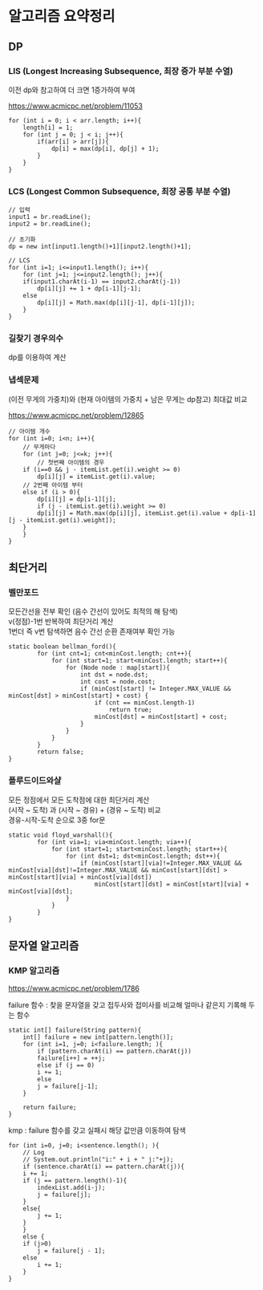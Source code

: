 # 알고리즘 요약정리



## DP
### LIS (Longest Increasing Subsequence, 최장 증가 부분 수열)
이전 dp와 참고하여 더 크면 1증가하여 부여

https://www.acmicpc.net/problem/11053
```
for (int i = 0; i < arr.length; i++){
    length[i] = 1;
    for (int j = 0; j < i; j++){
        if(arr[i] > arr[j]){
            dp[i] = max(dp[i], dp[j] + 1);
        }        
    }
}
```

### LCS (Longest Common Subsequence, 최장 공통 부분 수열)

```
// 입력
input1 = br.readLine();
input2 = br.readLine();

// 초기화
dp = new int[input1.length()+1][input2.length()+1];
	
// LCS
for (int i=1; i<=input1.length(); i++){
    for (int j=1; j<=input2.length(); j++){
	if(input1.charAt(i-1) == input2.charAt(j-1))
	    dp[i][j] += 1 + dp[i-1][j-1];
	else
	    dp[i][j] = Math.max(dp[i][j-1], dp[i-1][j]);
    }
}
```

### 길찾기 경우의수
dp를 이용하여 계산  

### 냅섹문제
(이전 무게의 가중치)와 (현재 아이템의 가중치 + 남은 무게는 dp참고) 최대값 비교

https://www.acmicpc.net/problem/12865
```
// 아이템 개수
for (int i=0; i<n; i++){
    // 무게마다
    for (int j=0; j<=k; j++){
    	// 첫번째 아이템의 경우
	if (i==0 && j - itemList.get(i).weight >= 0)
	    dp[i][j] = itemList.get(i).value;
	// 2번째 아이템 부터
	else if (i > 0){
	    dp[i][j] = dp[i-1][j];
	    if (j - itemList.get(i).weight >= 0)
		dp[i][j] = Math.max(dp[i][j], itemList.get(i).value + dp[i-1][j - itemList.get(i).weight]);
	}
    }
}
```
## 최단거리
### 벨만포드
모든간선을 전부 확인 (음수 간선이 있어도 최적의 해 탐색)  
v(정점)-1번 반복하여 최단거리 계산  
1번더 즉 v번 탐색하면 음수 간선 순환 존재여부 확인 가능  
```
static boolean bellman_ford(){
        for (int cnt=1; cnt<minCost.length; cnt++){
            for (int start=1; start<minCost.length; start++){
                for (Node node : map[start]){
                    int dst = node.dst;
                    int cost = node.cost;
                    if (minCost[start] != Integer.MAX_VALUE && minCost[dst] > minCost[start] + cost) {
                        if (cnt == minCost.length-1)
                            return true;
                        minCost[dst] = minCost[start] + cost;
                    }
                }
            }
        }
        return false;
}
```

### 플루드이드와샬
모든 정점에서 모든 도착점에 대한 최단거리 계산  
(시작 ~ 도착) 과 (시작 ~ 경유) + (경유 ~ 도착) 비교  
경유-시작-도착 순으로 3중 for문  
```
static void floyd_warshall(){
        for (int via=1; via<minCost.length; via++){
            for (int start=1; start<minCost.length; start++){
                for (int dst=1; dst<minCost.length; dst++){
                    if (minCost[start][via]!=Integer.MAX_VALUE && minCost[via][dst]!=Integer.MAX_VALUE && minCost[start][dst] > minCost[start][via] + minCost[via][dst])
                        minCost[start][dst] = minCost[start][via] + minCost[via][dst];
                }
            }
        }
}
```


## 문자열 알고리즘
### KMP 알고리즘
https://www.acmicpc.net/problem/1786

failure 함수 : 찾을 문자열을 갖고 접두사와 접미사를 비교해 얼마나 같은지 기록해 두는 함수
```
static int[] failure(String pattern){
	int[] failure = new int[pattern.length()];
	for (int i=1, j=0; i<failure.length; ){
	    if (pattern.charAt(i) == pattern.charAt(j))
		failure[i++] = ++j;
	    else if (j == 0)
		i += 1;
	    else
		j = failure[j-1];
	}

	return failure;
}
```
kmp : failure 함수를 갖고 실패시 해당 값만큼 이동하여 탐색
```
for (int i=0, j=0; i<sentence.length(); ){
    // Log
    // System.out.println("i:" + i + " j:"+j);
    if (sentence.charAt(i) == pattern.charAt(j)){
	i += 1;
	if (j == pattern.length()-1){
	    indexList.add(i-j);
	    j = failure[j];
	}
	else{
	    j += 1;
	}
    }
    else {
	if (j>0)
	    j = failure[j - 1];
	else
	    i += 1;
    }
}
```




